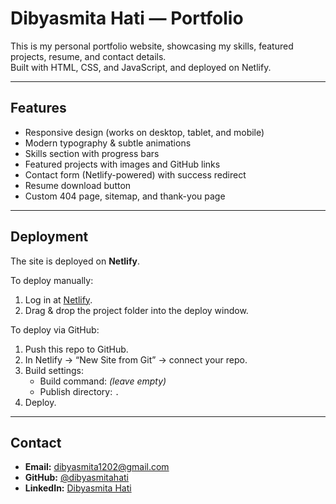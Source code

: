# **Dibyasmita Hati — Portfolio**

This is my personal portfolio website, showcasing my skills, featured projects, resume, and contact details.  
Built with HTML, CSS, and JavaScript, and deployed on Netlify.

---

## **Features**
- Responsive design (works on desktop, tablet, and mobile)
- Modern typography & subtle animations
- Skills section with progress bars
- Featured projects with images and GitHub links
- Contact form (Netlify-powered) with success redirect
- Resume download button
- Custom 404 page, sitemap, and thank-you page

---

## **Deployment**
The site is deployed on **Netlify**.

To deploy manually:
1. Log in at [Netlify](https://app.netlify.com).
2. Drag & drop the project folder into the deploy window.

To deploy via GitHub:
1. Push this repo to GitHub.
2. In Netlify → “New Site from Git” → connect your repo.
3. Build settings:  
   - Build command: *(leave empty)*  
   - Publish directory: `.`  
4. Deploy.

---

## **Contact**
- **Email:** [dibyasmita1202@gmail.com](mailto:dibyasmita1202@gmail.com)  
- **GitHub:** [@dibyasmitahati](https://github.com/dibyasmitahati)  
- **LinkedIn:** [Dibyasmita Hati](https://www.linkedin.com/in/dibyasmita-hati-54831b26b)  